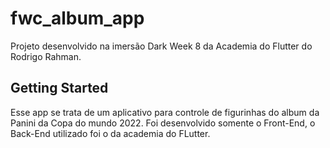 # fwc_album_app

Projeto desenvolvido na imersão Dark Week 8 da Academia do Flutter do Rodrigo Rahman.

## Getting Started

Esse app se trata de um aplicativo para controle de figurinhas do album da Panini da Copa do mundo 2022.
Foi desenvolvido somente o Front-End, o Back-End utilizado foi o da academia do FLutter.